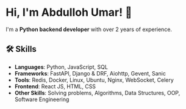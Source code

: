 # Hi, I'm Abdulloh Umar! 👋

I'm a **Python backend developer** with over 2 years of experience. 

## 🛠️ Skills

- **Languages**: Python, JavaScript, SQL
- **Frameworks**: FastAPI, Django & DRF, Aiohttp, Gevent, Sanic
- **Tools**: Redis, Docker, Linux, Ubuntu, Nginx, WebSocket, Celery
- **Frontend**: React JS, HTML, CSS
- **Other Skills**: Solving problems, Algorithms, Data Structures, OOP, Software Engineering
